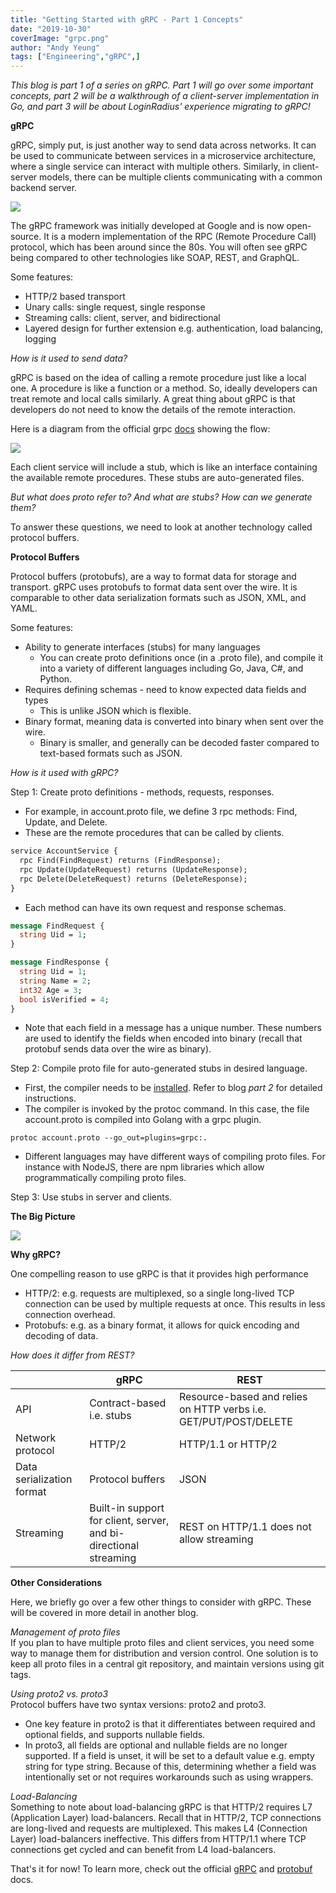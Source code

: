 ```yaml
---
title: "Getting Started with gRPC - Part 1 Concepts"
date: "2019-10-30"
coverImage: "grpc.png"
author: "Andy Yeung"
tags: ["Engineering","gRPC",]
---
```


_This blog is part 1 of a series on gRPC. Part 1 will go over some important concepts, part 2 will be a walkthrough of a client-server implementation in Go, and part 3 will be about LoginRadius' experience migrating to gRPC!_

**gRPC**

gRPC, simply put, is just another way to send data across networks. It can be used to communicate between services in a microservice architecture, where a single service can interact with multiple others. Similarly, in client-server models, there can be multiple clients communicating with a common backend server.

![](Screen-Shot-2019-10-30-at-1.31.52-PM.png)

The gRPC framework was initially developed at Google and is now open-source. It is a modern implementation of the RPC (Remote Procedure Call) protocol, which has been around since the 80s. You will often see gRPC being compared to other technologies like SOAP, REST, and GraphQL.

Some features:

- HTTP/2 based transport
- Unary calls: single request, single response
- Streaming calls: client, server, and bidirectional
- Layered design for further extension e.g. authentication, load balancing, logging

  

_How is it used to send data?_

gRPC is based on the idea of calling a remote procedure just like a local one. A procedure is like a function or a method. So, ideally developers can treat remote and local calls similarly. A great thing about gRPC is that developers do not need to know the details of the remote interaction.

Here is a diagram from the official grpc [docs](https://grpc.io/docs/guides/) showing the flow:

![](Screen-Shot-2019-10-30-at-1.35.45-PM-768x480.png)

Each client service will include a stub, which is like an interface containing the available remote procedures. These stubs are auto-generated files.

  

_But what does proto refer to? And what are stubs? How can we generate them?_

To answer these questions, we need to look at another technology called protocol buffers.

**Protocol Buffers**

Protocol buffers (protobufs), are a way to format data for storage and transport. gRPC uses protobufs to format data sent over the wire. It is comparable to other data serialization formats such as JSON, XML, and YAML.

Some features:

- Ability to generate interfaces (stubs) for many languages
    - You can create proto definitions once (in a .proto file), and compile it into a variety of different languages including Go, Java, C#, and Python.
- Requires defining schemas - need to know expected data fields and types
    - This is unlike JSON which is flexible.
- Binary format, meaning data is converted into binary when sent over the wire.
    - Binary is smaller, and generally can be decoded faster compared to text-based formats such as JSON.

  

_How is it used with gRPC?_

Step 1: Create proto definitions - methods, requests, responses.

- For example, in account.proto file, we define 3 rpc methods: Find, Update, and Delete.
- These are the remote procedures that can be called by clients.

```protobuf
service AccountService {
  rpc Find(FindRequest) returns (FindResponse);
  rpc Update(UpdateRequest) returns (UpdateResponse);
  rpc Delete(DeleteRequest) returns (DeleteResponse);
}
```

- Each method can have its own request and response schemas.

```protobuf
message FindRequest {
  string Uid = 1;
}

message FindResponse {
  string Uid = 1;
  string Name = 2;
  int32 Age = 3;
  bool isVerified = 4;
}
```

- Note that each field in a message has a unique number. These numbers are used to identify the fields when encoded into binary (recall that protobuf sends data over the wire as binary).

Step 2: Compile proto file for auto-generated stubs in desired language.

- First, the compiler needs to be [installed](https://github.com/protocolbuffers/protobuf). Refer to blog _part 2_ for detailed instructions.
- The compiler is invoked by the protoc command. In this case, the file account.proto is compiled into Golang with a grpc plugin.

```batch
protoc account.proto --go_out=plugins=grpc:.
```

- Different languages may have different ways of compiling proto files. For instance with NodeJS, there are npm libraries which allow programmatically compiling proto files.

Step 3: Use stubs in server and clients.

**The Big Picture**

![](Screen-Shot-2019-10-30-at-1.57.55-PM.png)

**Why gRPC?**

One compelling reason to use gRPC is that it provides high performance

- HTTP/2: e.g. requests are multiplexed, so a single long-lived TCP connection can be used by multiple requests at once. This results in less connection overhead.
- Protobufs: e.g. as a binary format, it allows for quick encoding and decoding of data. 

  

_How does it differ from REST?_

| | **gRPC** | **REST** |
| -- | -- | --|
| API | Contract-based i.e. stubs | Resource-based and relies on HTTP verbs i.e. GET/PUT/POST/DELETE
| Network protocol | HTTP/2 | HTTP/1.1 or HTTP/2 |
| Data serialization format | Protocol buffers | JSON |
| Streaming | Built-in support for client, server, and bi-directional streaming | REST on HTTP/1.1 does not allow streaming |


**Other Considerations**

Here, we briefly go over a few other things to consider with gRPC. These will be covered in more detail in another blog.

_Management of proto files_  
If you plan to have multiple proto files and client services, you need some way to manage them for distribution and version control. One solution is to keep all proto files in a central git repository, and maintain versions using git tags.

_Using proto2 vs. proto3_  
Protocol buffers have two syntax versions: proto2 and proto3.

- One key feature in proto2 is that it differentiates between required and optional fields, and supports nullable fields.
- In proto3, all fields are optional and nullable fields are no longer supported. If a field is unset, it will be set to a default value e.g. empty string for type string. Because of this, determining whether a field was intentionally set or not requires workarounds such as using wrappers.

_Load-Balancing_  
Something to note about load-balancing gRPC is that HTTP/2 requires L7 (Application Layer) load-balancers. Recall that in HTTP/2, TCP connections are long-lived and requests are multiplexed. This makes L4 (Connection Layer) load-balancers ineffective. This differs from HTTP/1.1 where TCP connections get cycled and can benefit from L4 load-balancers. 

That's it for now! To learn more, check out the official [gRPC](https://grpc.io) and [protobuf](https://developers.google.com/protocol-buffers) docs.
